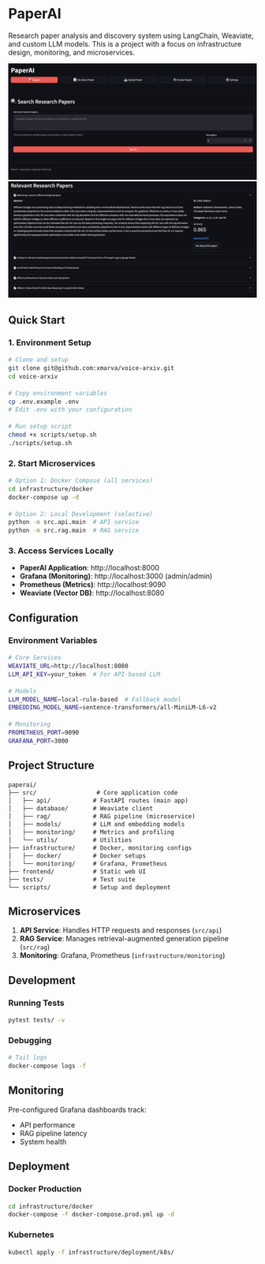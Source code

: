 # PaperAI

Research paper analysis and discovery system using LangChain, Weaviate, and custom LLM models. This is a project with a focus on infrastructure design, monitoring, and microservices.

![Home Screen](imgs/home.png)
![Search Interface](imgs/search.png)

## Quick Start

### 1. Environment Setup

```bash
# Clone and setup
git clone git@github.com:xmarva/voice-arxiv.git
cd voice-arxiv

# Copy environment variables
cp .env.example .env
# Edit .env with your configuration

# Run setup script
chmod +x scripts/setup.sh
./scripts/setup.sh
```

### 2. Start Microservices

```bash
# Option 1: Docker Compose (all services)
cd infrastructure/docker
docker-compose up -d

# Option 2: Local Development (selective)
python -m src.api.main  # API service
python -m src.rag.main  # RAG service
```

### 3. Access Services Locally

- **PaperAI Application**: http://localhost:8000
- **Grafana (Monitoring)**: http://localhost:3000 (admin/admin)
- **Prometheus (Metrics)**: http://localhost:9090
- **Weaviate (Vector DB)**: http://localhost:8080

## Configuration

### Environment Variables

```bash
# Core Services
WEAVIATE_URL=http://localhost:8080
LLM_API_KEY=your_token  # For API-based LLM

# Models
LLM_MODEL_NAME=local-rule-based  # Fallback model
EMBEDDING_MODEL_NAME=sentence-transformers/all-MiniLM-L6-v2

# Monitoring
PROMETHEUS_PORT=9090
GRAFANA_PORT=3000
```

## Project Structure

```
paperai/
├── src/                 # Core application code
│   ├── api/            # FastAPI routes (main app)
│   ├── database/       # Weaviate client
│   ├── rag/            # RAG pipeline (microservice)
│   ├── models/         # LLM and embedding models
│   ├── monitoring/     # Metrics and profiling
│   └── utils/          # Utilities
├── infrastructure/     # Docker, monitoring configs
│   ├── docker/         # Docker setups
│   └── monitoring/     # Grafana, Prometheus
├── frontend/           # Static web UI
├── tests/              # Test suite
└── scripts/            # Setup and deployment
```

## Microservices

1. **API Service**: Handles HTTP requests and responses (`src/api`)
2. **RAG Service**: Manages retrieval-augmented generation pipeline (`src/rag`)
3. **Monitoring**: Grafana, Prometheus (`infrastructure/monitoring`)

## Development

### Running Tests

```bash
pytest tests/ -v
```

### Debugging

```bash
# Tail logs
docker-compose logs -f
```

## Monitoring

Pre-configured Grafana dashboards track:
- API performance
- RAG pipeline latency
- System health

## Deployment

### Docker Production

```bash
cd infrastructure/docker
docker-compose -f docker-compose.prod.yml up -d
```

### Kubernetes

```bash
kubectl apply -f infrastructure/deployment/k8s/
```